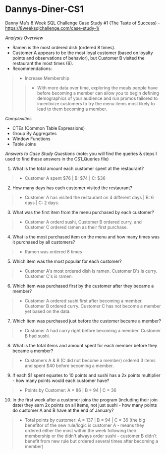 # Dannys-Diner-CS1
Danny Ma's 8 Week SQL Challenge Case Study #1 (The Taste of Success) - https://8weeksqlchallenge.com/case-study-1/ 

*_Analysis Overview_*
* Ramen is the most ordered dish (ordered 8 times).
* Customer A appears to be the most loyal customer (based on loyalty points and observations of behavior), but Customer B visited the restaurant the most times (6).
* Recommendations:
>* Increase Membership 
>>* With more data over time, exploring the meals people have before becoming a member can allow you to begin defining demographics of your audience and run promos tailored to incentivize customers to try the menu items most likely to lead to them becoming a member.

*_Complexities_*
* CTEs (Common Table Expressions)
* Group By Aggregates
* Window Functions
* Table Joins

*_Answers to Case Study Questions_* (note: you will find the queries & steps I used to find these answers in the CS1_Queries file)
1. What is the total amount each customer spent at the restaurant?
>* Customer A spent $76 | B: $74 | C: $36
2. How many days has each customer visited the restaurant?
>* Customer A has visited the restaurant on 4 different days | B: 6 days | C: 2 days.
3. What was the first item from the menu purchased by each customer?
>* Customer A orderd sushi, Customer B ordered curry, and Customer C ordered ramen as their first purchase.
4. What is the most purchased item on the menu and how many times was it purchased by all customers?
>* Ramen was ordered 8 times
5. Which item was the most popular for each customer?
>* Customer A's most ordered dish is ramen. Customer B's is curry. Customer C's is ramen.
6. Which item was purchased first by the customer after they became a member?
>* Customer A ordered sushi first after becoming a member. Customer B ordered curry. Customer C has not become a member yet based on the data.
7. Which item was purchased just before the customer became a member?
>* Customer A had curry right before becoming a member. Customer B had sushi.
8. What is the total items and amount spent for each member before they became a member?
>* Customers A & B (C did not become a member) ordered 3 items and spent $40 before becoming a member.
9. If each $1 spent equates to 10 points and sushi has a 2x points multiplier - how many points would each customer have?
>* Points by Customer: A = 86 | B = 94 | C = 36
10. In the first week after a customer joins the program (including their join date) they earn 2x points on all items, not just sushi - how many points do customer A and B have at the end of January?
>* Total points by customer: A = 137 | B = 94 | C = 36 (the big benefitor of the new rule/logic is customer A - means they ordered either the most within the week following their membership or the didn't always order sushi - customer B didn't benefit from new rule but ordered several times after becoming a member)


